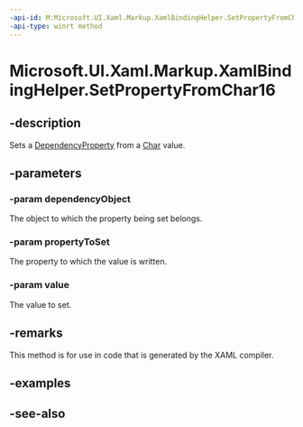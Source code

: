 ```yaml
---
-api-id: M:Microsoft.UI.Xaml.Markup.XamlBindingHelper.SetPropertyFromChar16(System.Object,Microsoft.UI.Xaml.DependencyProperty,System.Char)
-api-type: winrt method
---
```


<!-- Method syntax
public void SetPropertyFromChar16(System.Object dependencyObject, Windows.UI.Xaml.DependencyProperty propertyToSet, System.Char value)
-->

# Microsoft.UI.Xaml.Markup.XamlBindingHelper.SetPropertyFromChar16

## -description
Sets a [DependencyProperty](../microsoft.ui.xaml/dependencyproperty.md) from a [Char](/dotnet/api/system.char?redirectedfrom=MSDN) value.

## -parameters
### -param dependencyObject
The object to which the property being set belongs.

### -param propertyToSet
The property to which the value is written.

### -param value
The value to set.

## -remarks
This method is for use in code that is generated by the XAML compiler.

## -examples

## -see-also
